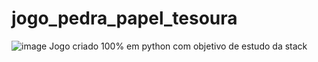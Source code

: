 # jogo_pedra_papel_tesoura

![image](https://user-images.githubusercontent.com/101576189/199346232-5bcb4c91-6ee6-463b-8722-614cc8cc84a1.png)
Jogo criado 100% em python com objetivo de estudo da stack

